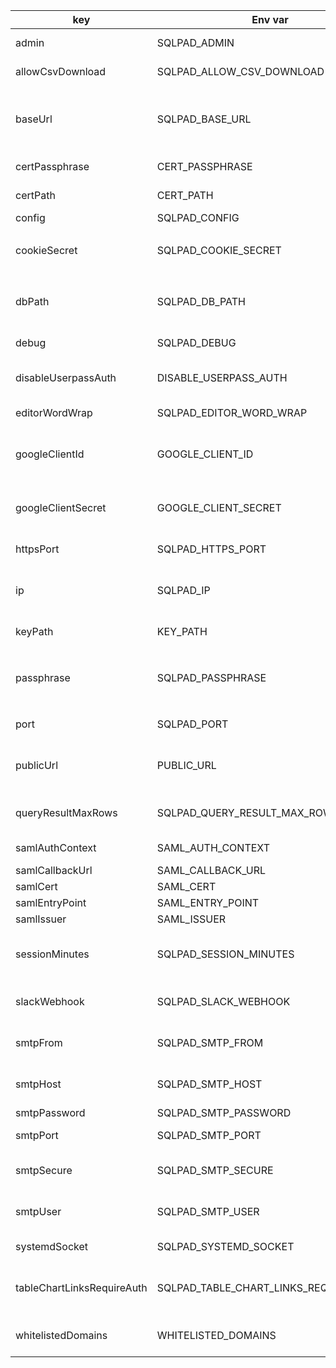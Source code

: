 
<table>
  <thead>
    <tr>
      <th>
        key
      </th>
      <th>
        Env var
      </th>
      <th>
        description
      </th>
    </tr>
  </thead>
  <tbody>
    <tr>
      <td>admin</td>
      <td>SQLPAD_ADMIN</td>
      <td>Email address to whitelist/give admin permissions to</td>
    </tr><tr>
      <td>allowCsvDownload</td>
      <td>SQLPAD_ALLOW_CSV_DOWNLOAD</td>
      <td>Enable csv and xlsx downloads.<br>default: <code>true</code></td>
    </tr><tr>
      <td>baseUrl</td>
      <td>SQLPAD_BASE_URL</td>
      <td>Path to mount sqlpad app following domain. Example, if '/sqlpad' is provided queries page would be mydomain.com/sqlpad/queries</td>
    </tr><tr>
      <td>certPassphrase</td>
      <td>CERT_PASSPHRASE</td>
      <td>Passphrase for your SSL certification file</td>
    </tr><tr>
      <td>certPath</td>
      <td>CERT_PATH</td>
      <td>Absolute path to where SSL certificate is stored</td>
    </tr><tr>
      <td>config</td>
      <td>SQLPAD_CONFIG</td>
      <td>JSON/INI file to read for config</td>
    </tr><tr>
      <td>cookieSecret</td>
      <td>SQLPAD_COOKIE_SECRET</td>
      <td>Secret used to sign cookies<br>default: <code>secret-used-to-sign-cookies-please-set-and-make-strong</code></td>
    </tr><tr>
      <td>dbPath</td>
      <td>SQLPAD_DB_PATH</td>
      <td>Directory to store SQLPad embedded database content. This includes queries, users, query result cache files, etc.</td>
    </tr><tr>
      <td>debug</td>
      <td>SQLPAD_DEBUG</td>
      <td>Add a variety of logging to console while running SQLPad</td>
    </tr><tr>
      <td>disableUserpassAuth</td>
      <td>DISABLE_USERPASS_AUTH</td>
      <td>Set to TRUE to disable built-in user authentication. Use to restrict auth to OAuth only.</td>
    </tr><tr>
      <td>editorWordWrap</td>
      <td>SQLPAD_EDITOR_WORD_WRAP</td>
      <td>Enable word wrapping in SQL editor.</td>
    </tr><tr>
      <td>googleClientId</td>
      <td>GOOGLE_CLIENT_ID</td>
      <td>Google Client ID used for OAuth setup. Authorized redirect URI for sqlpad is '[baseurl]/auth/google/callback'</td>
    </tr><tr>
      <td>googleClientSecret</td>
      <td>GOOGLE_CLIENT_SECRET</td>
      <td>Google Client Secret used for OAuth setup. Authorized redirect URI for sqlpad is '[baseurl]/auth/google/callback'</td>
    </tr><tr>
      <td>httpsPort</td>
      <td>SQLPAD_HTTPS_PORT</td>
      <td>Port for SQLPad to listen on.<br>default: <code>443</code></td>
    </tr><tr>
      <td>ip</td>
      <td>SQLPAD_IP</td>
      <td>IP address to bind to. By default SQLPad will listen from all available addresses (0.0.0.0).<br>default: <code>0.0.0.0</code></td>
    </tr><tr>
      <td>keyPath</td>
      <td>KEY_PATH</td>
      <td>Absolute path to where SSL certificate key is stored</td>
    </tr><tr>
      <td>passphrase</td>
      <td>SQLPAD_PASSPHRASE</td>
      <td>A string of text used to encrypt sensitive values when stored on disk.<br>default: <code>At least the sensitive bits won't be plain text?</code></td>
    </tr><tr>
      <td>port</td>
      <td>SQLPAD_PORT</td>
      <td>Port for SQLPad to listen on.<br>default: <code>80</code></td>
    </tr><tr>
      <td>publicUrl</td>
      <td>PUBLIC_URL</td>
      <td>Public URL used for OAuth setup and email links. Protocol expected. Example: https://mysqlpad.com</td>
    </tr><tr>
      <td>queryResultMaxRows</td>
      <td>SQLPAD_QUERY_RESULT_MAX_ROWS</td>
      <td>By default query results are limited to 50,000 records.<br>default: <code>50000</code></td>
    </tr><tr>
      <td>samlAuthContext</td>
      <td>SAML_AUTH_CONTEXT</td>
      <td>SAML authentication context URL</td>
    </tr><tr>
      <td>samlCallbackUrl</td>
      <td>SAML_CALLBACK_URL</td>
      <td>SAML callback URL</td>
    </tr><tr>
      <td>samlCert</td>
      <td>SAML_CERT</td>
      <td>SAML certificate in Base64</td>
    </tr><tr>
      <td>samlEntryPoint</td>
      <td>SAML_ENTRY_POINT</td>
      <td>SAML Entry point URL</td>
    </tr><tr>
      <td>samlIssuer</td>
      <td>SAML_ISSUER</td>
      <td>SAML Issuer</td>
    </tr><tr>
      <td>sessionMinutes</td>
      <td>SQLPAD_SESSION_MINUTES</td>
      <td>Minutes to keep a session active. Will extended by this amount each request.<br>default: <code>60</code></td>
    </tr><tr>
      <td>slackWebhook</td>
      <td>SQLPAD_SLACK_WEBHOOK</td>
      <td>Supply incoming Slack webhook URL to post query when saved.</td>
    </tr><tr>
      <td>smtpFrom</td>
      <td>SQLPAD_SMTP_FROM</td>
      <td>From email address for SMTP. Required in order to send invitation emails.</td>
    </tr><tr>
      <td>smtpHost</td>
      <td>SQLPAD_SMTP_HOST</td>
      <td>Host address for SMTP. Required in order to send invitation emails.</td>
    </tr><tr>
      <td>smtpPassword</td>
      <td>SQLPAD_SMTP_PASSWORD</td>
      <td>Password for SMTP.</td>
    </tr><tr>
      <td>smtpPort</td>
      <td>SQLPAD_SMTP_PORT</td>
      <td>Port for SMTP. Required in order to send invitation emails.</td>
    </tr><tr>
      <td>smtpSecure</td>
      <td>SQLPAD_SMTP_SECURE</td>
      <td>Toggle to use secure connection when using SMTP.<br>default: <code>true</code></td>
    </tr><tr>
      <td>smtpUser</td>
      <td>SQLPAD_SMTP_USER</td>
      <td>Username for SMTP. Required in order to send invitation emails.</td>
    </tr><tr>
      <td>systemdSocket</td>
      <td>SQLPAD_SYSTEMD_SOCKET</td>
      <td>Acquire socket from systemd if available</td>
    </tr><tr>
      <td>tableChartLinksRequireAuth</td>
      <td>SQLPAD_TABLE_CHART_LINKS_REQUIRE_AUTH</td>
      <td>When false, table and chart result links will be operational without login.<br>default: <code>true</code></td>
    </tr><tr>
      <td>whitelistedDomains</td>
      <td>WHITELISTED_DOMAINS</td>
      <td>Allows pre-approval of email domains. Delimit multiple domains by empty space.</td>
    </tr>
  </tbody>
</table>
